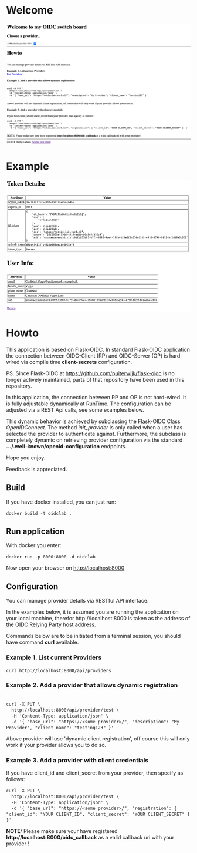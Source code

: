 # Welcome

![Cover](images/welcome.png#center)

# Example

![Cover](images/example.png#center)

# Howto

This application is based on Flask-OIDC. In standard Flask-OIDC application the connection between OIDC-Client (RP) and OIDC-Server (OP) is hard-wired via compile time **client-secrets** configuration.

PS. Since Flask-OIDC at https://github.com/puiterwijk/flask-oidc is no longer actively maintained, parts of that repository have been used in this repository.

In this application, the connection between RP and OP is not hard-wired. It is fully adjustable dynamically at RunTime. The configuration can be adjusted via a REST Api calls, see some examples below.

This dynamic behavior is achieved by subclassing the Flask-OIDC Class _OpenIDConnect_. The method _init_provider_ is only called when a user has selected the provider to authenticate against.
Furthermore, the subclass is completely dynamic on retrieving provider configuration via the standard **.../.well-known/openid-configuration** endpoints.

Hope you enjoy.

Feedback is appreciated.

## Build

If you have docker installed, you can just run:

```
docker build -t oidclab .
```

## Run application

With docker you enter:

```
docker run -p 8000:8000 -d oidclab
```

Now open your browser on [http://localhost:8000](http://localhost:8000)

## Configuration

You can manage provider details via RESTful API interface.

In the examples below, it is assumed you are running the application on your local machine, therefor http://localhost:8000 is taken as the address of the OIDC Relying Party host address.

Commands below are to be initiated from a terminal session, you should have command **curl** available.

### Example 1. List current Providers

```
curl http://localhost:8000/api/providers
```

### Example 2. Add a provider that allows dynamic registration

```

curl -X PUT \
  http://localhost:8000/api/provider/test \
  -H 'Content-Type: application/json' \
  -d '{ "base_url": "https://<some provider>/", "description": "My Provider", "client_name": "testing123" }'
```

Above provider will use 'dynamic client registration', off course this will only work if your provider allows you to do so.

### Example 3. Add a provider with client credentials

If you have client_id and client_secret from your provider, then specify as follows:

```
curl -X PUT \
  http://localhost:8000/api/provider/test \
  -H 'Content-Type: application/json' \
  -d '{ "base_url": "https://<some provider>/", "registration": { "client_id": "YOUR CLIENT_ID", "client_secret": "YOUR CLIENT_SECRET" }  }'
```

**NOTE:** Please make sure your have registered **http://localhost:8000/oidc_callback** as a valid callback uri with your provider !
